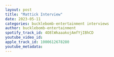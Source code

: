 ```yaml
---
layout: post
title: "Mattick Interview"
date: 2023-05-11
categories: bucklebomb-entertainment interviews
author: bucklebomb-entertainment
spotify_track_id: 4O8lWkaaakojAmfYjIBhCD
youtube_video_id: 
apple_track_id: 1000612678280
youtube_metadata: 
---
```

